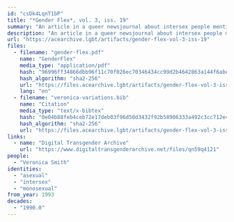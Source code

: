 ```yaml
---
id: "csDk4LqnT1bP"
title: "*Gender Flex*, vol. 3, iss. 19"
summary: "An article in a queer newsjournal about intersex people mentions asexuality"
description: "An article in a queer newsjournal about intersex people mentions that intersex people can be \" CD, TG, TS, TV; or gay, straight, bi or pansexual, asexual, monosexual, green, black, blue, bronze, gray, etc.\""
url: "https://acearchive.lgbt/artifacts/gender-flex-vol-3-iss-19"
files:
  - filename: "gender-flex.pdf"
    name: "GenderFlex"
    media_type: "application/pdf"
    hash: "96996ff34866dbb96f11c70f026ec70346434cc99d2b4642863a144f6abe8565"
    hash_algorithm: "sha2-256"
    url: "https://files.acearchive.lgbt/artifacts/gender-flex-vol-3-iss-19/gender-flex.pdf"
    lang: "en"
  - filename: "veronica-variations.bib"
    name: "Citation"
    media_type: "text/x-bibtex"
    hash: "0e04b88feb4ceb72e17deb03f96d50d3432f92b58906333a492c3cc712e4037e"
    hash_algorithm: "sha2-256"
    url: "https://files.acearchive.lgbt/artifacts/gender-flex-vol-3-iss-19/veronica-variations.bib"
links:
  - name: "Digital Transgender Archive"
    url: "https://www.digitaltransgenderarchive.net/files/qn59q4121"
people:
  - "Veronica Smith"
identities:
  - "asexual"
  - "intersex"
  - "monosexual"
from_year: 1993
decades:
  - "1990.0"
---
```

